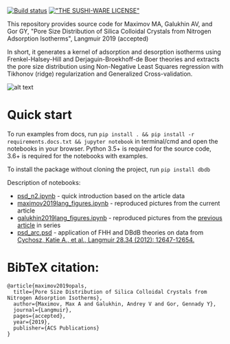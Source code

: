 [![Build status](https://dev.azure.com/supatfs/dbdb/_apis/build/status/dbdb-Python%20package-CI)](https://dev.azure.com/supatfs/dbdb/_build/latest?definitionId=1) [!["THE SUSHI-WARE LICENSE"](https://img.shields.io/badge/license-SUSHI--WARE%F0%9F%8D%A3-blue.svg)](https://github.com/MakeNowJust/sushi-ware)

This repository provides source code for Maximov MA, Galukhin AV, and Gor GY, "Pore Size Distribution of Silica Colloidal Crystals from Nitrogen Adsorption Isotherms", Langmuir 2019 (accepted)

In short, it generates a kernel of adsorption and desorption isotherms using Frenkel-Halsey-Hill and Derjaguin-Broekhoff-de Boer theories and extracts the pore size distribution using Non-Negative Least Squares regression with Tikhonov (ridge) regularization and Generalized Cross-validation.

![alt text](https://github.com/2xmax/dbdb_private/blob/docs/docs/TOC.png?raw=true "Logo Title Text 1")

Quick start
===========
To run examples from docs, run ```pip install . && pip install -r requirements.docs.txt && jupyter notebook``` in terminal/cmd and open the notebooks in your browser. Python 3.5+ is required for the source code, 3.6+ is required for the notebooks with examples.

To install the package without cloning the project, run ```pip install dbdb```

Description of notebooks:
 - [psd_n2.ipynb](/docs/psd_n2.ipynb) - quick introduction based on the article data
- [maximov2019lang_figures.ipynb](/docs/maximov2019lang_figures.ipynb) - reproduced pictures from the current article
- [galukhin2019lang_figures.ipynb](/docs/galukhin2019lang_figures.ipynb) - reproduced pictures from the [previous article](https://doi.org/10.1021/acs.langmuir.8b03476) in series
- [psd_arc.psd](/docs/psd_n2.ipynb) - application of FHH and DBdB theories on data from [Cychosz, Katie A., et al., Langmuir 28.34 (2012): 12647-12654.](https://doi.org/10.1021/la302362h)

BibTeX citation:
===============
```
@article{maximov2019opals,
  title={Pore Size Distribution of Silica Colloidal Crystals from Nitrogen Adsorption Isotherms},
  author={Maximov, Max A and Galukhin, Andrey V and Gor, Gennady Y},
  journal={Langmuir},
  pages={accepted},
  year={2019},
  publisher={ACS Publications}
}
```
 
